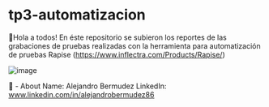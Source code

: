# tp3-automatizacion
👋Hola a todos!
En éste repositorio se subieron los reportes de las grabaciones de pruebas realizadas con la herramienta para automatización de pruebas Rapise (https://www.inflectra.com/Products/Rapise/)

![image](https://github.com/Elcortado/tp3-automatizacion/assets/100288865/d5603119-3549-4fa8-8ab9-91a854a3c725)

🧔 - About
Name: Alejandro Bermudez
LinkedIn: www.linkedin.com/in/alejandrobermudez86

